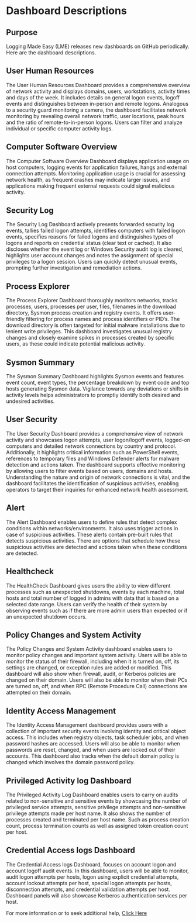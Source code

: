 # Dashboard Descriptions

## Purpose   
Logging Made Easy (LME) releases new dashboards on GitHub periodically. Here are the dashboard descriptions.

## User Human Resources  

The User Human Resources Dashboard provides a comprehensive overview of network activity and displays domains, users, workstations, activity times and days of the week. It includes details on general logon events, logoff events and distinguishes between in-person and remote logons. Analogous to a security guard monitoring a camera, the dashboard facilitates network monitoring by revealing overall network traffic, user locations, peak hours and the ratio of remote-to-in-person logons. Users can filter and analyze individual or specific computer activity logs. 

## Computer Software Overview

The Computer Software Overview Dashboard displays application usage on host computers, logging events for application failures, hangs and external connection attempts. Monitoring application usage is crucial for assessing network health, as frequent crashes may indicate larger issues, and applications making frequent external requests could signal malicious activity.  

## Security Log

The Security Log Dashboard actively presents forwarded security log events, tallies failed logon attempts, identifies computers with failed logon events, specifies reasons for failed logons and distinguishes types of logons and reports on credential status (clear text or cached). It also discloses whether the event log or Windows Security audit log is cleared, highlights user account changes and notes the assignment of special privileges to a logon session. Users can quickly detect unusual events, prompting further investigation and remediation actions. 

## Process Explorer 

The Process Explorer Dashboard thoroughly monitors networks, tracks processes, users, processes per user, files, filenames in the download directory, Sysmon process creation and registry events. It offers user-friendly filtering for process names and process identifiers or PID’s. The download directory is often targeted for initial malware installations due to lenient write privileges. This dashboard investigates unusual registry changes and closely examine spikes in processes created by specific users, as these could indicate potential malicious activity. 

## Sysmon Summary

The Sysmon Summary Dashboard highlights Sysmon events and features event count, event types, the percentage breakdown by event code and top hosts generating Sysmon data. Vigilance towards any deviations or shifts in activity levels helps administrators to promptly identify both desired and undesired activities. 

## User Security

The User Security Dashboard provides a comprehensive view of network activity and showcases logon attempts, user logon/logoff events, logged-on computers and detailed network connections by country and protocol. Additionally, it highlights critical information such as PowerShell events, references to temporary files and Windows Defender alerts for malware detection and actions taken. The dashboard supports effective monitoring by allowing users to filter events based on users, domains and hosts. Understanding the nature and origin of network connections is vital, and the dashboard facilitates the identification of suspicious activities, enabling operators to target their inquiries for enhanced network health assessment. 

## Alert

The Alert Dashboard enables users to define rules that detect complex conditions within networks/environments. It also uses trigger actions in case of suspicious activities. These alerts contain pre-built rules that detects suspicious activities.  There are options that schedule how these suspicious activities are detected and actions taken when these conditions are detected. 

## Healthcheck 

The HealthCheck Dashboard gives users the ability to view different processes such as unexpected shutdowns, events by each machine, total hosts and total number of logged in admins with data that is based on a selected date range.  Users can verify the health of their system by observing events such as if there are more admin users than expected or if an unexpected shutdown occurs. 

## Policy Changes and System Activity

The Policy Changes and System Activity dashboard enables users to monitor policy changes and important system activity. Users will be able to monitor the status of their firewall, including when it is turned on, off, its settings are changed, or exception rules are added or modified. This dashboard will also show when firewall, audit, or Kerberos policies are changed on their domain. Users will also be able to monitor when their PCs are turned on, off, and when RPC (Remote Procedure Call) connections are attempted on their domain. 

## Identity Access Management

The Identity Access Management dashboard provides users with a collection of important security events involving identity and critical object access. This includes when registry objects, task scheduler jobs, and when password hashes are accessed. Users will also be able to monitor when passwords are reset, changed, and when users are locked out of their accounts. This dashboard also tracks when the default domain policy is changed which involves the domain password policy. 

## Privileged Activity log Dashboard

The Privileged Activity Log Dashboard enables users to carry on audits related to non-sensitive and sensitive events by showcasing the number of privileged service attempts, sensitive privilege attempts and non-sensitive privilege attempts made per host name. It also shows the number of processes created and terminated per host name. Such as process creation count, process termination counts as well as assigned token creation count per host.

## Credential Access logs Dashboard

The Credential Access logs Dashboard, focuses on account logon and account logoff audit events. In this dashboard, users will be able to monitor, audit logon attempts per hosts, logon using explicit credential attempts, account lockout attempts per host, special logon attempts per hosts, disconnection attempts, and credential validation attempts per host. Dashboard panels will also showcase Kerberos authentication services per host.



For more information or to seek additional help, [Click Here](https://github.com/cisagov/LME) 
